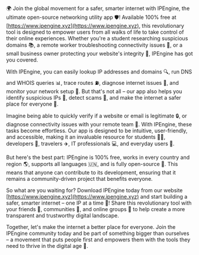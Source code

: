 🌍 Join the global movement for a safer, smarter internet with IPEngine, the ultimate open-source networking utility app 🛡️! Available 100% free at [https://www.ipengine.xyz](https://www.ipengine.xyz), this revolutionary tool is designed to empower users from all walks of life to take control of their online experiences. Whether you're a student researching suspicious domains 📚, a remote worker troubleshooting connectivity issues 🏢, or a small business owner protecting your website's integrity 💼, IPEngine has got you covered.

With IPEngine, you can easily lookup IP addresses and domains 🔍, run DNS and WHOIS queries 📊, trace routes ⛽️, diagnose internet issues 🔧, and monitor your network setup 👀. But that's not all – our app also helps you identify suspicious IPs 👻, detect scams 💸, and make the internet a safer place for everyone 🌟.

Imagine being able to quickly verify if a website or email is legitimate 🔒, or diagnose connectivity issues with your remote team 👥. With IPEngine, these tasks become effortless. Our app is designed to be intuitive, user-friendly, and accessible, making it an invaluable resource for students 👩‍🏫, developers 🤖, travelers ✈️, IT professionals 💻, and everyday users 📱.

But here's the best part: IPEngine is 100% free, works in every country and region 🌎, supports all languages 🇺🇳, and is fully open-source 🚀. This means that anyone can contribute to its development, ensuring that it remains a community-driven project that benefits everyone.

So what are you waiting for? Download IPEngine today from our website [https://www.ipengine.xyz](https://www.ipengine.xyz) and start building a safer, smarter internet – one IP at a time 🔩! Share this revolutionary tool with your friends 👫, communities 🤝, and online groups 💬 to help create a more transparent and trustworthy digital landscape.

Together, let's make the internet a better place for everyone. Join the IPEngine community today and be part of something bigger than ourselves – a movement that puts people first and empowers them with the tools they need to thrive in the digital age 🌟.